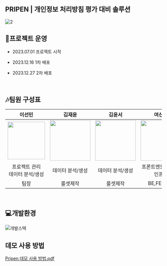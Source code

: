 ## PRIPEN | 개인정보 처리방침 평가 대비 솔루션

![2](https://github.com/Gaebugger/GaebuggerPR/assets/107453711/b7a8fe33-8a62-464f-a49f-fb96bcc2a231)
<br/>

## :calendar:프로젝트 운영

- 2023.07.01 프로젝트 시작

- 2023.12.16 1차 배포

- 2023.12.27 2차 배포

<br/>

## :notes:팀원 구성표 

|이선민|김재윤|김윤서|여신호|송창욱|정민규|
|:---:|:---:|:---:|:---:|:---:|:---:|
|<img src="https://github.com/user-attachments/assets/3c3257f2-166b-4086-9770-5cd71598dcdd" width="120">|<img src="https://github.com/user-attachments/assets/81fd0113-a629-403a-9647-882bfe9616b8" width="130">|<img src="https://github.com/user-attachments/assets/4a926fd3-52e1-4b77-9421-65630367be98" width="130">|<img src="https://github.com/user-attachments/assets/3d555e88-0017-461c-b4a9-3aa8fcb6c7e1" width="130">|<img src="https://github.com/user-attachments/assets/76e517ea-46c2-44a1-8d7c-da166cebb98f" width="120">|<img src="https://github.com/user-attachments/assets/e9ee08d3-08e1-4b45-a3e2-21d98b9c3e6d" width="120">|
|프로젝트 관리<br/>데이터 분석/생성|데이터 분석/생성|데이터 분석/생성|프론트엔드/백엔드<br/>인프라|언어모델 개발|챗봇 개발|
|팀장|룰셋제작|룰셋제작|BE,FE,Infra|LLM|Chatbot|
<br/>

## :computer:개발환경

![개발스택](https://github.com/user-attachments/assets/a45ec3f7-98ea-43cf-9fdc-06b4dab2bfb2)
<br/>

## 데모 사용 방법
[Pripen 데모 사용 방법.pdf](https://github.com/Gaebugger/GaebuggerPR/files/13365907/Pripen.pdf)


